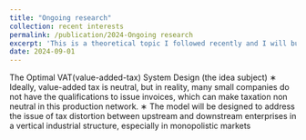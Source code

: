```yaml
---
title: "Ongoing research"
collection: recent interests
permalink: /publication/2024-Ongoing research
excerpt: 'This is a theoretical topic I followed recently and I will build a new model based on existing literature.'
date: 2024-09-01
---
```


The Optimal VAT(value-added-tax) System Design (the idea subject)
∗ Ideally, value-added tax is neutral, but in reality, many small companies do not have the qualifications to issue
invoices, which can make taxation non neutral in this production network.
∗ The model will be designed to address the issue of tax distortion between upstream and downstream enterprises
in a vertical industrial structure, especially in monopolistic markets
